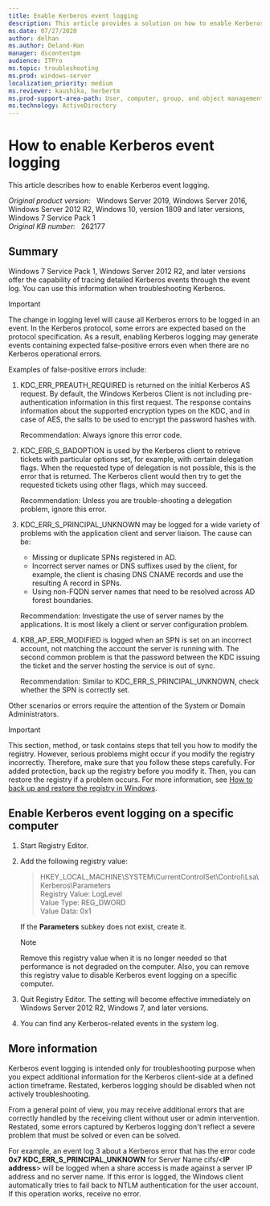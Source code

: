 ```yaml
---
title: Enable Kerberos event logging
description: This article provides a solution on how to enable Kerberos event logging on a particular machine.
ms.date: 07/27/2020
author: delhan
ms.author: Deland-Han
manager: dscontentpm
audience: ITPro
ms.topic: troubleshooting
ms.prod: windows-server
localization_priority: medium
ms.reviewer: kaushika, herbertm
ms.prod-support-area-path: User, computer, group, and object management
ms.technology: ActiveDirectory
---
```

# How to enable Kerberos event logging

This article describes how to enable Kerberos event logging.

_Original product version:_ &nbsp; Windows Server 2019, Windows Server 2016, Windows Server 2012 R2, Windows 10, version 1809 and later versions, Windows 7 Service Pack 1  
_Original KB number:_ &nbsp; 262177

## Summary

Windows 7 Service Pack 1, Windows Server 2012 R2, and later versions offer the capability of tracing detailed Kerberos events through the event log. You can use this information when troubleshooting Kerberos.

> [!IMPORTANT]
> The change in logging level will cause all Kerberos errors to be logged in an event. In the Kerberos protocol, some errors are expected based on the protocol specification. As a result, enabling Kerberos logging may generate events containing expected false-positive errors even when there are no Kerberos operational errors.

Examples of false-positive errors include:

1. KDC_ERR_PREAUTH_REQUIRED is returned on the initial Kerberos AS request. By default, the Windows Kerberos Client is not including pre-authentication information in this first request. The response contains information about the supported encryption types on the KDC, and in case of AES, the salts to be used to encrypt the password hashes with.

    Recommendation: Always ignore this error code.

2. KDC_ERR_S_BADOPTION is used by the Kerberos client to retrieve tickets with particular options set, for example, with certain delegation flags. When the requested type of delegation is not possible, this is the error that is returned. The Kerberos client would then try to get the requested tickets using other flags, which may succeed.

    Recommendation: Unless you are trouble-shooting a delegation problem, ignore this error.

3. KDC_ERR_S_PRINCIPAL_UNKNOWN may be logged for a wide variety of problems with the application client and server liaison. The cause can be:

    - Missing or duplicate SPNs registered in AD.
    - Incorrect server names or DNS suffixes used by the client, for example, the client is chasing DNS CNAME records and use the resulting A record in SPNs.
    - Using non-FQDN server names that need to be resolved across AD forest boundaries.

    Recommendation: Investigate the use of server names by the applications. It is most likely a client or server configuration problem.

4. KRB_AP_ERR_MODIFIED is logged when an SPN is set on an incorrect account, not matching the account the server is running with. The second common problem is that the password between the KDC issuing the ticket and the server hosting the service is out of sync.

    Recommendation: Similar to KDC_ERR_S_PRINCIPAL_UNKNOWN, check whether the SPN is correctly set.

Other scenarios or errors require the attention of the System or Domain Administrators.

> [!IMPORTANT]
> This section, method, or task contains steps that tell you how to modify the registry. However, serious problems might occur if you modify the registry incorrectly. Therefore, make sure that you follow these steps carefully. For added protection, back up the registry before you modify it. Then, you can restore the registry if a problem occurs. For more information, see [How to back up and restore the registry in Windows](https://support.microsoft.com/help/322756).

## Enable Kerberos event logging on a specific computer

1. Start Registry Editor.
2. Add the following registry value:

    > HKEY_LOCAL_MACHINE\SYSTEM\CurrentControlSet\Control\Lsa\Kerberos\Parameters  
    Registry Value: LogLevel  
    Value Type: REG_DWORD  
    Value Data: 0x1

    If the **Parameters** subkey does not exist, create it.

    > [!NOTE]
    > Remove this registry value when it is no longer needed so that performance is not degraded on the computer. Also, you can remove this registry value to disable Kerberos event logging on a specific computer.

3. Quit Registry Editor. The setting will become effective immediately on Windows Server 2012 R2, Windows 7, and later versions.
4. You can find any Kerberos-related events in the system log.

## More information

Kerberos event logging is intended only for troubleshooting purpose when you expect additional information for the Kerberos client-side at a defined action timeframe. Restated, kerberos logging should be disabled when not actively troubleshooting.

From a general point of view, you may receive additional errors that are correctly handled by the receiving client without user or admin intervention. Restated, some errors captured by Kerberos logging don't reflect a severe problem that must be solved or even can be solved.

For example, an event log 3 about a Kerberos error that has the error code **0x7 KDC_ERR_S_PRINCIPAL_UNKNOWN** for Server Name cifs/<**IP address**> will be logged when a share access is made against a server IP address and no server name. If this error is logged, the Windows client automatically tries to fail back to NTLM authentication for the user account. If this operation works, receive no error.
